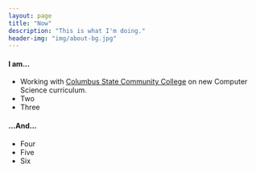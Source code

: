 ```yaml
---
layout: page
title: "Now"
description: "This is what I'm doing."
header-img: "img/about-bg.jpg"
---
```


#### I am...

* Working with [Columbus State Community College](http://cscc.edu) on new Computer Science curriculum.
* Two
* Three

#### ...And...

* Four
* Five
* Six
